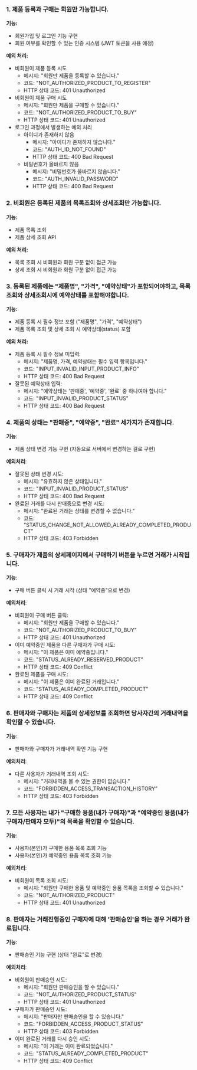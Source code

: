 ### **1. 제품 등록과 구매는 회원만 가능합니다.**

**기능:**

- 회원가입 및 로그인 기능 구현
- 회원 여부를 확인할 수 있는 인증 시스템 (JWT 토큰을 사용 예정)

**예외 처리:**

- 비회원이 제품 등록 시도
    - 메시지: "회원만 제품을 등록할 수 있습니다."
    - 코드: "NOT_AUTHORIZED_PRODUCT_TO_REGISTER"
    - HTTP 상태 코드: 401 Unauthorized
- 비회원이 제품 구매 시도
    - 메시지: "회원만 제품을 구매할 수 있습니다."
    - 코드: "NOT_AUTHORIZED_PRODUCT_TO_BUY"
    - HTTP 상태 코드: 401 Unauthorized
- 로그인 과정에서 발생하는 예외 처리
    - 아이디가 존재하지 않음
        - 메시지: "아이디가 존재하지 않습니다."
        - 코드: "AUTH_ID_NOT_FOUND"
        - HTTP 상태 코드: 400 Bad Request
    - 비밀번호가 올바르지 않음
        - 메시지: "비밀번호가 올바르지 않습니다."
        - 코드: "AUTH_INVALID_PASSWORD"
        - HTTP 상태 코드: 400 Bad Request

### **2. 비회원은 등록된 제품의 목록조회와 상세조회만 가능합니다.**

**기능:**

- 제품 목록 조회
- 제품 상세 조회 API

**예외 처리:**

- 목록 조회 시 비회원과 회원 구분 없이 접근 가능
- 상세 조회 시 비회원과 회원 구분 없이 접근 가능

### **3. 등록된 제품에는 "제품명", "가격", "예약상태"가 포함되어야하고, 목록조회와 상세조회시에 예약상태를 포함해야합니다.**

**기능:**

- 제품 등록 시 필수 정보 포함 ("제품명", "가격", "예약상태")
- 제품 목록 조회 및 상세 조회 시 예약상태(status) 포함

**예외 처리:**

- 제품 등록 시 필수 정보 미입력:
    - 메시지: "제품명, 가격, 예약상태는 필수 입력 항목입니다."
    - 코드: "INPUT_INVALID_INPUT_PRODUCT_INFO"
    - HTTP 상태 코드: 400 Bad Request
- 잘못된 예약상태 입력:
    - 메시지: "예약상태는 '판매중', '예약중', '완료' 중 하나여야 합니다."
    - 코드: "INPUT_INVALID_PRODUCT_STATUS"
    - HTTP 상태 코드: 400 Bad Request

### **4. 제품의 상태는 "판매중", "예약중", "완료" 세가지가 존재합니다.**

**기능**:

- 제품 상태 변경 기능 구현 (자동으로 서버에서 변경하는 걸로 구현)

**예외처리**:

- 잘못된 상태 변경 시도:
    - 메시지: "유효하지 않은 상태입니다."
    - 코드: "INPUT_INVALID_PRODUCT_STATUS"
    - HTTP 상태 코드: 400 Bad Request
- 완료된 거래를 다시 판매중으로 변경 시도:
    - 메시지: "완료된 거래는 상태를 변경할 수 없습니다."
    - 코드: "STATUS_CHANGE_NOT_ALLOWED_ALREADY_COMPLETED_PRODUCT”
    - HTTP 상태 코드: 403 Forbidden

### **5. 구매자가 제품의 상세페이지에서 구매하기 버튼을 누르면 거래가 시작됩니다.**

**기능**:

- 구매 버튼 클릭 시 거래 시작 (상태 "예약중"으로 변경)

**예외처리**:

- 비회원이 구매 버튼 클릭:
    - 메시지: "회원만 제품을 구매할 수 있습니다."
    - 코드: "NOT_AUTHORIZED_PRODUCT_TO_BUY"
    - HTTP 상태 코드: 401 Unauthorized
- 이미 예약중인 제품을 다른 구매자가 구매 시도:
    - 메시지: "이 제품은 이미 예약중입니다."
    - 코드:  "STATUS_ALREADY_RESERVED_PRODUCT”
    - HTTP 상태 코드: 409 Conflict
- 완료된 제품을 구매 시도:
    - 메시지: "이 제품은 이미 완료된 거래입니다."
    - 코드:  "STATUS_ALREADY_COMPLETED_PRODUCT”
    - HTTP 상태 코드: 409 Conflict

### **6. 판매자와 구매자는 제품의 상세정보를 조회하면 당사자간의 거래내역을 확인할 수 있습니다.**

**기능**:

- 판매자와 구매자가 거래내역 확인 기능 구현

**예외처리**:

- 다른 사용자가 거래내역 조회 시도:
    - 메시지: "거래내역을 볼 수 있는 권한이 없습니다."
    - 코드: "FORBIDDEN_ACCESS_TRANSACTION_HISTORY”
    - HTTP 상태 코드: 403 Forbidden


### **7. 모든 사용자는 내가 "구매한 용품(내가 구매자)"과 "예약중인 용품(내가 구매자/판매자 모두)"의 목록을 확인할 수 있습니다.**

**기능**:

- 사용자(본인)가 구매한 용품 목록 조회 기능
- 사용자(본인)가 예약중인 용품 목록 조회 기능

**예외처리**:

- 비회원이 목록 조회 시도:
    - 메시지: "회원만 구매한 용품 및 예약중인 용품 목록을 조회할 수 있습니다."
    - 코드: "NOT_AUTHORIZED_PRODUCT"
    - HTTP 상태 코드: 401 Unauthorized

### **8. 판매자는 거래진행중인 구매자에 대해 '판매승인'을 하는 경우 거래가 완료됩니다.**

**기능**:

- 판매승인 기능 구현 (상태 "완료"로 변경)

**예외처리**:

- 비회원이 판매승인 시도:
    - 메시지: "회원만 판매승인을 할 수 있습니다."
    - 코드: "NOT_AUTHORIZED_PRODUCT_STATUS"
    - HTTP 상태 코드: 401 Unauthorized
- 구매자가 판매승인 시도:
    - 메시지: "판매자만 판매승인을 할 수 있습니다."
    - 코드: "FORBIDDEN_ACCESS_PRODUCT_STATUS"
    - HTTP 상태 코드: 403 Forbidden
- 이미 완료된 거래를 다시 승인 시도:
    - 메시지: "이 거래는 이미 완료되었습니다."
    - 코드:  "STATUS_ALREADY_COMPLETED_PRODUCT”
    - HTTP 상태 코드: 409 Conflict
